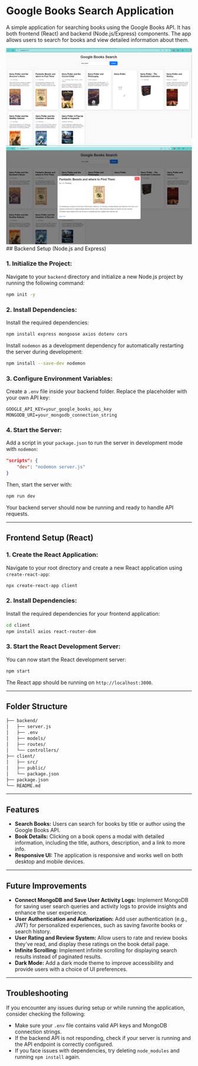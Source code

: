 

# Google Books Search Application

A simple application for searching books using the Google Books API. It has both frontend (React) and backend (Node.js/Express) components. The app allows users to search for books and view detailed information about them.

<img src="https://github.com/nipun-priyanjith/Google_Books_APIs/blob/main/Screenshot%202025-01-01%20085246.png"/>
<img src="https://github.com/nipun-priyanjith/Google_Books_APIs/blob/main/Screenshot%202025-01-01%20085325.png"/>
## Backend Setup (Node.js and Express)

### 1. Initialize the Project:

Navigate to your `backend` directory and initialize a new Node.js project by running the following command:

```bash
npm init -y
```

### 2. Install Dependencies:

Install the required dependencies:

```bash
npm install express mongoose axios dotenv cors
```

Install `nodemon` as a development dependency for automatically restarting the server during development:

```bash
npm install --save-dev nodemon
```

### 3. Configure Environment Variables:

Create a `.env` file inside your backend folder. Replace the placeholder with your own API key:

```env
GOOGLE_API_KEY=your_google_books_api_key
MONGODB_URI=your_mongodb_connection_string
```

### 4. Start the Server:

Add a script in your `package.json` to run the server in development mode with `nodemon`:

```json
"scripts": {
    "dev": "nodemon server.js"
}
```

Then, start the server with:

```bash
npm run dev
```

Your backend server should now be running and ready to handle API requests.

---

## Frontend Setup (React)

### 1. Create the React Application:

Navigate to your root directory and create a new React application using `create-react-app`:

```bash
npx create-react-app client
```

### 2. Install Dependencies:

Install the required dependencies for your frontend application:

```bash
cd client
npm install axios react-router-dom
```

### 3. Start the React Development Server:

You can now start the React development server:

```bash
npm start
```

The React app should be running on `http://localhost:3000`.

---

## Folder Structure

```plaintext
├── backend/
│   ├── server.js
│   ├── .env
│   ├── models/
│   ├── routes/
│   └── controllers/
├── client/
│   ├── src/
│   ├── public/
│   └── package.json
├── package.json
└── README.md
```

---

## Features

- **Search Books:** Users can search for books by title or author using the Google Books API.
- **Book Details:** Clicking on a book opens a modal with detailed information, including the title, authors, description, and a link to more info.
- **Responsive UI:** The application is responsive and works well on both desktop and mobile devices.

---

## Future Improvements

- **Connect MongoDB and Save User Activity Logs:** Implement MongoDB for saving user search queries and activity logs to provide insights and enhance the user experience.
- **User Authentication and Authorization:** Add user authentication (e.g., JWT) for personalized experiences, such as saving favorite books or search history.
- **User Rating and Review System:** Allow users to rate and review books they've read, and display these ratings on the book detail page.
- **Infinite Scrolling:** Implement infinite scrolling for displaying search results instead of paginated results.
- **Dark Mode:** Add a dark mode theme to improve accessibility and provide users with a choice of UI preferences.

---


## Troubleshooting

If you encounter any issues during setup or while running the application, consider checking the following:

- Make sure your `.env` file contains valid API keys and MongoDB connection strings.
- If the backend API is not responding, check if your server is running and the API endpoint is correctly configured.
- If you face issues with dependencies, try deleting `node_modules` and running `npm install` again.
  
